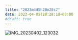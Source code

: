 ```yaml
---
title: "2023m4d5h20m28s7"
date: 2023-04-05T20:28:10+08:00
#draft: true
---
```


![IMG_20230402_123032](https://photos.liuzhenyi.net/images/2023/04/05/16bbb5cf4583113b23a148ef2897983c.jpg)

